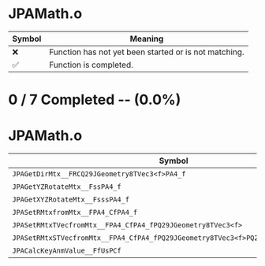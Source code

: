 # JPAMath.o
| Symbol | Meaning 
| ------------- | ------------- 
| :x: | Function has not yet been started or is not matching. 
| :white_check_mark: | Function is completed. 


# 0 / 7 Completed -- (0.0%)
# JPAMath.o
| Symbol | Decompiled? |
| ------------- | ------------- |
| `JPAGetDirMtx__FRCQ29JGeometry8TVec3<f>PA4_f` | :x: |
| `JPAGetYZRotateMtx__FssPA4_f` | :x: |
| `JPAGetXYZRotateMtx__FsssPA4_f` | :x: |
| `JPASetRMtxfromMtx__FPA4_CfPA4_f` | :x: |
| `JPASetRMtxTVecfromMtx__FPA4_CfPA4_fPQ29JGeometry8TVec3<f>` | :x: |
| `JPASetRMtxSTVecfromMtx__FPA4_CfPA4_fPQ29JGeometry8TVec3<f>PQ29JGeometry8TVec3<f>` | :x: |
| `JPACalcKeyAnmValue__FfUsPCf` | :x: |
